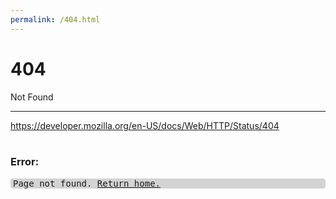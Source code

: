 ```yaml
---
permalink: /404.html
---
```

<!DOCTYPE html><html lang="en"><head><meta charset="utf-8"><meta name="viewport" content="width=device-width,initial-scale=1"><link href="/favicon.ico" rel="icon"><link crossorigin="anonymous" href="https://cdn.jsdelivr.net/npm/bootstrap@5.0.1/dist/css/bootstrap.min.css" integrity="sha384-+0n0xVW2eSR5OomGNYDnhzAbDsOXxcvSN1TPprVMTNDbiYZCxYbOOl7+AMvyTG2x" rel="stylesheet"><title>404 Not Found</title></head><body><div class="container py-5"><h1 class="display-6 fw-normal">404</h1><p class="lead">Not Found</p><hr class="my-4"><a href="https://developer.mozilla.org/en-US/docs/Web/HTTP/Status/404">https://developer.mozilla.org/en-US/docs/Web/HTTP/Status/404</a><br><br><h3 class="fw-normal">Error:</h3><pre style="background:#d3d3d3;border-radius:4px;padding:0 4px">Page not found. <a href="/{{ site.baseurl }}">Return home.</a></pre></div></body></html>
